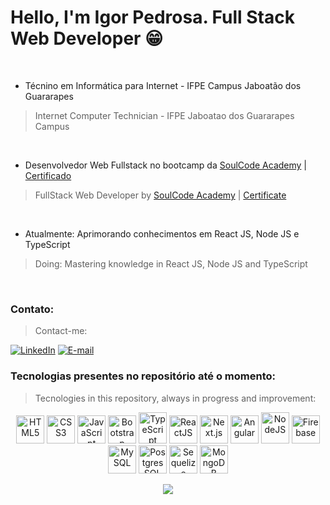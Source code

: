 # Hello, I'm Igor Pedrosa. Full Stack Web Developer 😁
<br/>

- Técnino em Informática para Internet - IFPE Campus Jaboatão dos Guararapes
> Internet Computer Technician - IFPE Jaboatao dos Guararapes Campus
<br/>

- Desenvolvedor Web Fullstack no bootcamp da [SoulCode Academy](https://soulcodeacademy.org/curso-web-full-stack.html) | [Certificado](https://www.linkedin.com/posts/igor-pedrosa_soulcoder-soulcodeacademy-tntenergydrink-activity-6912188703926841344-m2ms?utm_source=linkedin_share&utm_medium=member_desktop_web)
> FullStack Web Developer by [SoulCode Academy](https://soulcodeacademy.org/curso-web-full-stack.html) | [Certificate](https://www.linkedin.com/posts/igor-pedrosa_soulcoder-soulcodeacademy-tntenergydrink-activity-6912188703926841344-m2ms?utm_source=linkedin_share&utm_medium=member_desktop_web)
<br/>

- Atualmente: Aprimorando conhecimentos em React JS, Node JS e TypeScript
> Doing: Mastering knowledge in React JS, Node JS and TypeScript
<br/>

### Contato:
> Contact-me:

[![LinkedIn](https://img.shields.io/badge/LinkedIn-0077B5?style=for-the-badge&logo=linkedin&logoColor=white)](https://www.linkedin.com/in/igor-pedrosa/)
[![E-mail](https://img.shields.io/badge/Gmail-D14836?style=for-the-badge&logo=gmail&logoColor=white)](mailto:ilap1036@gmail.com)


### Tecnologias presentes no repositório até o momento: 
> Tecnologies in this repository, always in progress and improvement:

<p align="center">
  <img width="45" title="HTML5" src="https://cdn.jsdelivr.net/gh/devicons/devicon/icons/html5/html5-original.svg" />
  <img width="45" title="CSS3" src="https://cdn.jsdelivr.net/gh/devicons/devicon/icons/css3/css3-original.svg" />
  <img width="45" title="JavaScript" src="https://cdn.jsdelivr.net/gh/devicons/devicon/icons/javascript/javascript-original.svg" />
  <img width="45" title="Bootstrap" src="https://cdn.jsdelivr.net/gh/devicons/devicon/icons/bootstrap/bootstrap-original.svg" />
  <img width="45" title="TypeScript" height="50" src="https://cdn.jsdelivr.net/gh/devicons/devicon/icons/typescript/typescript-original.svg" />
  <img width="45" title="ReactJS" src="https://cdn.jsdelivr.net/gh/devicons/devicon/icons/react/react-original.svg" />
  <img width="45" title="Next.js" src="https://camo.githubusercontent.com/92ec9eb7eeab7db4f5919e3205918918c42e6772562afb4112a2909c1aaaa875/68747470733a2f2f6173736574732e76657263656c2e636f6d2f696d6167652f75706c6f61642f76313630373535343338352f7265706f7369746f726965732f6e6578742d6a732f6e6578742d6c6f676f2e706e67" />
  <img width="45" title="Angular" src="https://cdn.jsdelivr.net/gh/devicons/devicon/icons/angularjs/angularjs-original.svg" />
  <img width="45" title="NodeJS" height="50" src="https://cdn.jsdelivr.net/gh/devicons/devicon/icons/nodejs/nodejs-original.svg" />
  <img width="45" title="Firebase" src="https://cdn.jsdelivr.net/gh/devicons/devicon/icons/firebase/firebase-plain.svg" />
  <img width="45" title="MySQL" src="https://cdn.jsdelivr.net/gh/devicons/devicon/icons/mysql/mysql-original.svg" />
  <img width="45" title="PostgresSQL" src="https://cdn.jsdelivr.net/gh/devicons/devicon/icons/postgresql/postgresql-original.svg" />
  <img width="45" title="Sequelize" src="https://cdn.jsdelivr.net/gh/devicons/devicon/icons/sequelize/sequelize-original.svg" />
  <img width="45" title="MongoDB" src="https://cdn.jsdelivr.net/gh/devicons/devicon/icons/mongodb/mongodb-original.svg" />
</p>

<p align="center">
  <img src="https://i.imgur.com/lfnpjaD.gif">
</p>
